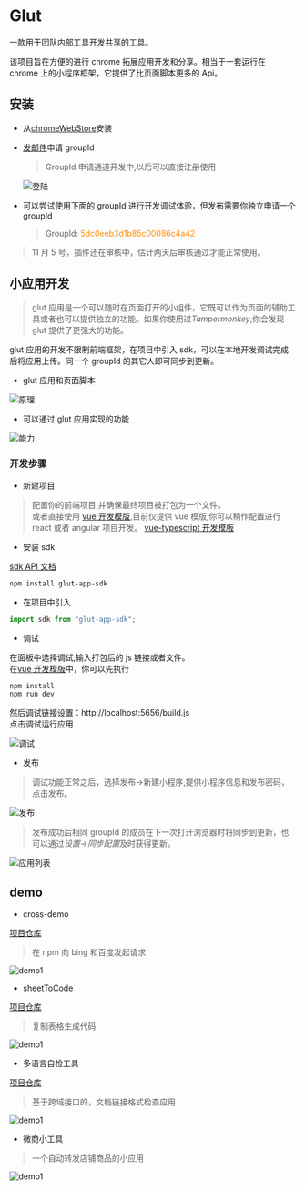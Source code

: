 # Glut

一款用于团队内部工具开发共享的工具。

该项目旨在方便的进行 chrome 拓展应用开发和分享。相当于一套运行在 chrome 上的小程序框架，它提供了比页面脚本更多的 Api。

## 安装

- 从[chromeWebStore](https://chrome.google.com/webstore/detail/glut/baggadcfggenanhadoapjamongmhjpla)安装

- [发邮件](mailto:cjwddz@gmail.com?subject=Glut&subject=groupID申请&body=滴滴滴～)申请 groupId

  > GroupId 申请通道开发中,以后可以直接注册使用

  ![登陆](doc/img/login.png)

- 可以尝试使用下面的 groupId 进行开发调试体验，但发布需要你独立申请一个 groupId
  > GroupId: <span style="color: darkorange">5dc0eeb3d1b85c00086c4a42</span>

> 11 月 5 号，插件还在审核中，估计两天后审核通过才能正常使用。

## 小应用开发

> glut 应用是一个可以随时在页面打开的小组件，它既可以作为页面的辅助工具或者也可以提供独立的功能。如果你使用过*Tampermonkey*,你会发现 glut 提供了更强大的功能。

glut 应用的开发不限制前端框架，在项目中引入 sdk，可以在本地开发调试完成后将应用上传。同一个 groupId 的其它人即可同步到更新。

- glut 应用和页面脚本

![原理](doc/img/theory.png)

- 可以通过 glut 应用实现的功能

![能力](doc/img/ability.png)

### 开发步骤

- 新建项目

> 配置你的前端项目,并确保最终项目被打包为一个文件。  
> 或者直接使用 [vue 开发模版](https://github.com/LeeLejia/glut-vue-demo),目前仅提供 vue 模版,你可以稍作配置进行 react 或者 angular 项目开发。 [vue-typescript 开发模版](https://github.com/LeeLejia/glut-vue-demo/tree/typescript-demo)

- 安装 sdk

[sdk API 文档](glut-app-sdk/README.md)

```bash
npm install glut-app-sdk
```

- 在项目中引入

```javascript
import sdk from "glut-app-sdk";
```

- 调试

在面板中选择调试,输入打包后的 js 链接或者文件。  
在[vue 开发模版](https://github.com/LeeLejia/glut-vue-demo)中，你可以先执行

```bash
npm install
npm run dev
```

然后调试链接设置：http://localhost:5656/build.js  
点击调试运行应用

![调试](doc/img/debug.png)

- 发布

> 调试功能正常之后，选择发布->新建小程序,提供小程序信息和发布密码，点击发布。

![发布](doc/img/publish.png)

> 发布成功后相同 groupId 的成员在下一次打开浏览器时将同步到更新，也可以通过*设置->同步配置*及时获得更新。

![应用列表](doc/img/applist.png)

## demo

- cross-demo

[项目仓库](https://github.com/LeeLejia/glut-vue-demo/tree/dev/cross-example)

> 在 npm 向 bing 和百度发起请求

![demo1](doc/img/demo1.png)

- sheetToCode

[项目仓库](https://github.com/LeeLejia/glut-vue-demo/tree/dev/sheetToCode)

> 复制表格生成代码

![demo1](doc/img/demo2.png)

- 多语言自检工具

[项目仓库](https://github.com/LeeLejia/glut-vue-demo/tree/dev/mtlang)

> 基于跨域接口的，文档链接格式检查应用

![demo1](doc/img/demo3.png)

- 微商小工具

> 一个自动转发店铺商品的小应用

![demo1](doc/img/demo4.png)
